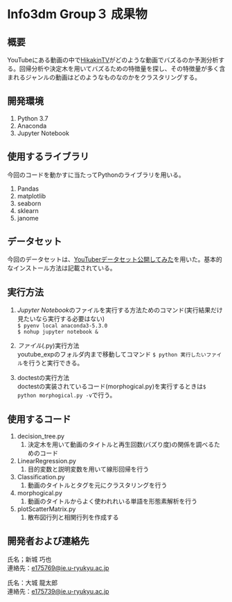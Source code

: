 # Info3dm Group３ 成果物

## 概要
YouTubeにある動画の中で[HikakinTV](https://www.youtube.com/user/HikakinTV)がどのような動画でバズるのか予測分析する。回帰分析や決定木を用いてバズるための特徴量を探し、その特徴量が多く含まれるジャンルの動画はどのようなものなのかをクラスタリングする。

## 開発環境
1. Python 3.7
2. Anaconda
3. Jupyter Notebook

## 使用するライブラリ
今回のコードを動かすに当たってPythonのライブラリを用いる。
1. Pandas
2. matplotlib  
3. seaborn
4. sklearn
5. janome

## データセット
今回のデータセットは、[YouTuberデータセット公開してみた](https://qiita.com/myaun/items/7e0dd7f3f9d9d2fef497)を用いた。基本的なインストール方法は記載されている。

## 実行方法
1. *Jupyter Notebook*のファイルを実行する方法ためのコマンド(実行結果だけ見たいなら実行する必要はない)  
`$ pyenv local anaconda3-5.3.0`  
`$ nohup jupyter notebook &`  

2. *ファイル*(.py)実行方法  
youtube_expのフォルダ内まで移動してコマンド
`$ python 実行したいファイル`を行うと実行できる。

3. doctestの実行方法  
doctestの実装されているコード(morphogical.py)を実行するときは`$ python morphogical.py -v`で行う。

## 使用するコード
1. decision_tree.py 
    1. 決定木を用いて動画のタイトルと再生回数(バズり度)の関係を調べるためのコード  
2. LinearRegression.py  
    1. 目的変数と説明変数を用いて線形回帰を行う
3. Classification.py  
    1. 動画のタイトルとタグを元にクラスタリングを行う
4. morphogical.py  
    1. 動画のタイトルからよく使われれいる単語を形態素解析を行う
5. plotScatterMatrix.py  
    1. 散布図行列と相関行列を作成する
    
## 開発者および連絡先
氏名；新城 巧也  
連絡先：e175769@ie.u-ryukyu.ac.jp  

氏名：大城 龍太郎  
連絡先：e175739@ie.u-ryukyu.ac.jp



